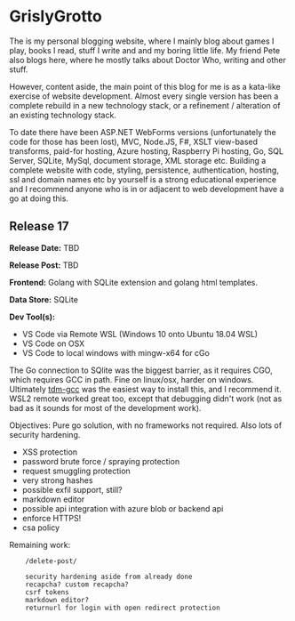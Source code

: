 # GrislyGrotto

The is my personal blogging website, where I mainly blog about games I play, books I read, stuff I write and and my boring little life. My friend Pete also blogs here, where he mostly talks about Doctor Who, writing and other stuff.

However, content aside, the main point of this blog for me is as a kata-like exercise of website development. Almost every single version has been a complete rebuild in a new technology stack, or a refinement / alteration of an existing technology stack.

To date there have been ASP.NET WebForms versions (unfortunately the code for those has been lost), MVC, Node.JS, F#, XSLT view-based transforms, paid-for hosting, Azure hosting, Raspberry Pi hosting, Go, SQL Server, SQLite, MySql, document storage, XML storage etc. Building a complete website with code, styling, persistence, authentication, hosting, ssl and domain names etc by yourself is a strong educational experience and I recommend anyone who is in or adjacent to web development have a go at doing this.

## Release 17

__Release Date:__ TBD

__Release Post:__ TBD

__Frontend:__ Golang with SQLite extension and golang html templates.

__Data Store:__ SQLite

__Dev Tool(s):__ 

- VS Code via Remote WSL (Windows 10 onto Ubuntu 18.04 WSL)
- VS Code on OSX
- VS Code to local windows with mingw-x64 for cGo

The Go connection to SQlite was the biggest barrier, as it requires CGO, which requires GCC in path. Fine on linux/osx, harder on windows. Ultimately [tdm-gcc](http://tdm-gcc.tdragon.net/) was the easiest way to install this, and I recommend it. WSL2 remote worked great too, except that debugging didn't work (not as bad as it sounds for most of the development work).

Objectives: Pure go solution, with no frameworks not required. Also lots of security hardening.

- XSS protection
- password brute force / spraying protection
- request smuggling protection
- very strong hashes
- possible exfil support, still?
- markdown editor
- possible api integration with azure blob or backend api
- enforce HTTPS!
- csa policy

Remaining work:

```
    /delete-post/
    
    security hardening aside from already done
    recapcha? custom recapcha?
    csrf tokens
    markdown editor?
	returnurl for login with open redirect protection
```